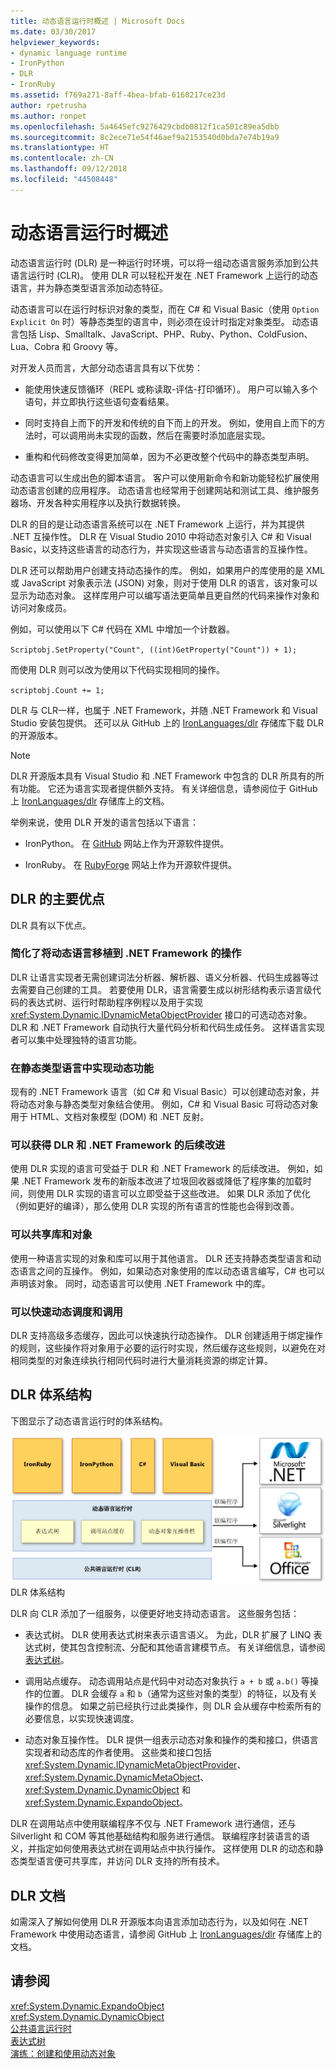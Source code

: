 ```yaml
---
title: 动态语言运行时概述 | Microsoft Docs
ms.date: 03/30/2017
helpviewer_keywords:
- dynamic language runtime
- IronPython
- DLR
- IronRuby
ms.assetid: f769a271-8aff-4bea-bfab-6160217ce23d
author: rpetrusha
ms.author: ronpet
ms.openlocfilehash: 5a4645efc9276429cbdb0812f1ca501c89ea5dbb
ms.sourcegitcommit: 8c2ece71e54f46aef9a2153540d0bda7e74b19a9
ms.translationtype: HT
ms.contentlocale: zh-CN
ms.lasthandoff: 09/12/2018
ms.locfileid: "44508448"
---
```

# <a name="dynamic-language-runtime-overview"></a>动态语言运行时概述
动态语言运行时 (DLR) 是一种运行时环境，可以将一组动态语言服务添加到公共语言运行时 (CLR)。 使用 DLR 可以轻松开发在 .NET Framework 上运行的动态语言，并为静态类型语言添加动态特征。  
  
 动态语言可以在运行时标识对象的类型，而在 C# 和 Visual Basic（使用 `Option Explicit On` 时）等静态类型的语言中，则必须在设计时指定对象类型。 动态语言包括 Lisp、Smalltalk、JavaScript、PHP、Ruby、Python、ColdFusion、Lua、Cobra 和 Groovy 等。  
  
 对开发人员而言，大部分动态语言具有以下优势：  
  
-   能使用快速反馈循环（REPL 或称读取-评估-打印循环）。 用户可以输入多个语句，并立即执行这些语句查看结果。  
  
-   同时支持自上而下的开发和传统的自下而上的开发。 例如，使用自上而下的方法时，可以调用尚未实现的函数，然后在需要时添加底层实现。  
  
-   重构和代码修改变得更加简单，因为不必更改整个代码中的静态类型声明。  
  
 动态语言可以生成出色的脚本语言。 客户可以使用新命令和新功能轻松扩展使用动态语言创建的应用程序。 动态语言也经常用于创建网站和测试工具、维护服务器场、开发各种实用程序以及执行数据转换。  
  
 DLR 的目的是让动态语言系统可以在 .NET Framework 上运行，并为其提供 .NET 互操作性。 DLR 在 Visual Studio 2010 中将动态对象引入 C# 和 Visual Basic，以支持这些语言的动态行为，并实现这些语言与动态语言的互操作性。  
  
 DLR 还可以帮助用户创建支持动态操作的库。 例如，如果用户的库使用的是 XML 或 JavaScript 对象表示法 (JSON) 对象，则对于使用 DLR 的语言，该对象可以显示为动态对象。 这样库用户可以编写语法更简单且更自然的代码来操作对象和访问对象成员。  
  
 例如，可以使用以下 C# 代码在 XML 中增加一个计数器。  
  
 `Scriptobj.SetProperty("Count", ((int)GetProperty("Count")) + 1);`  
  
 而使用 DLR 则可以改为使用以下代码实现相同的操作。  
  
 `scriptobj.Count += 1;`  
  
 DLR 与 CLR一样，也属于 .NET Framework，并随 .NET Framework 和 Visual Studio 安装包提供。 还可以从 GitHub 上的 [IronLanguages/dlr](https://github.com/IronLanguages/dlr) 存储库下载 DLR 的开源版本。  
  
> [!NOTE]
>  DLR 开源版本具有 Visual Studio 和 .NET Framework 中包含的 DLR 所具有的所有功能。 它还为语言实现者提供额外支持。 有关详细信息，请参阅位于 GitHub 上 [IronLanguages/dlr](https://github.com/IronLanguages/dlr) 存储库上的文档。 
  
 举例来说，使用 DLR 开发的语言包括以下语言：  
  
-   IronPython。 在 [GitHub](https://github.com/IronLanguages/ironpython2) 网站上作为开源软件提供。  
  
-   IronRuby。 在 [RubyForge](https://go.microsoft.com/fwlink/?LinkId=141044) 网站上作为开源软件提供。  
  
## <a name="primary-dlr-advantages"></a>DLR 的主要优点  
 DLR 具有以下优点。  
  
### <a name="simplifies-porting-dynamic-languages-to-the-net-framework"></a>简化了将动态语言移植到 .NET Framework 的操作  
 DLR 让语言实现者无需创建词法分析器、解析器、语义分析器、代码生成器等过去需要自己创建的工具。 若要使用 DLR，语言需要生成以树形结构表示语言级代码的表达式树、运行时帮助程序例程以及用于实现 <xref:System.Dynamic.IDynamicMetaObjectProvider> 接口的可选动态对象。 DLR 和 .NET Framework 自动执行大量代码分析和代码生成任务。 这样语言实现者可以集中处理独特的语言功能。  
  
### <a name="enables-dynamic-features-in-statically-typed-languages"></a>在静态类型语言中实现动态功能  
 现有的 .NET Framework 语言（如 C# 和 Visual Basic）可以创建动态对象，并将动态对象与静态类型对象结合使用。 例如，C# 和 Visual Basic 可将动态对象用于 HTML、文档对象模型 (DOM) 和 .NET 反射。  
  
### <a name="provides-future-benefits-of-the-dlr-and-net-framework"></a>可以获得 DLR 和 .NET Framework 的后续改进  
 使用 DLR 实现的语言可受益于 DLR 和 .NET Framework 的后续改进。 例如，如果 .NET Framework 发布的新版本改进了垃圾回收器或降低了程序集的加载时间，则使用 DLR 实现的语言可以立即受益于这些改进。 如果 DLR 添加了优化（例如更好的编译），那么使用 DLR 实现的所有语言的性能也会得到改善。  
  
### <a name="enables-sharing-of-libraries-and-objects"></a>可以共享库和对象  
 使用一种语言实现的对象和库可以用于其他语言。 DLR 还支持静态类型语言和动态语言之间的互操作。 例如，如果动态对象使用的库以动态语言编写，C# 也可以声明该对象。 同时，动态语言可以使用 .NET Framework 中的库。  
  
### <a name="provides-fast-dynamic-dispatch-and-invocation"></a>可以快速动态调度和调用  
 DLR 支持高级多态缓存，因此可以快速执行动态操作。 DLR 创建适用于绑定操作的规则，这些操作将对象用于必要的运行时实现，然后缓存这些规则，以避免在对相同类型的对象连续执行相同代码时进行大量消耗资源的绑定计算。  
  
## <a name="dlr-architecture"></a>DLR 体系结构  
 下图显示了动态语言运行时的体系结构。  
  
 ![动态语言运行时体系结构概述](../../../docs/framework/reflection-and-codedom/media/dlr-archoverview.png "DLR_ArchOverview")  
DLR 体系结构  
  
 DLR 向 CLR 添加了一组服务，以便更好地支持动态语言。 这些服务包括：  
  
-   表达式树。 DLR 使用表达式树来表示语言语义。 为此，DLR 扩展了 LINQ 表达式树，使其包含控制流、分配和其他语言建模节点。 有关详细信息，请参阅[表达式树](https://msdn.microsoft.com/library/fb1d3ed8-d5b0-4211-a71f-dd271529294b)。  
  
-   调用站点缓存。 动态调用站点是代码中对动态对象执行 `a + b` 或 `a.b()` 等操作的位置。 DLR 会缓存 `a` 和 `b`（通常为这些对象的类型）的特征，以及有关操作的信息。 如果之前已经执行过此类操作，则 DLR 会从缓存中检索所有的必要信息，以实现快速调度。  
  
-   动态对象互操作性。 DLR 提供一组表示动态对象和操作的类和接口，供语言实现者和动态库的作者使用。 这些类和接口包括<xref:System.Dynamic.IDynamicMetaObjectProvider>、<xref:System.Dynamic.DynamicMetaObject>、<xref:System.Dynamic.DynamicObject> 和 <xref:System.Dynamic.ExpandoObject>。  
  
 DLR 在调用站点中使用联编程序不仅与 .NET Framework 进行通信，还与 Silverlight 和 COM 等其他基础结构和服务进行通信。 联编程序封装语言的语义，并指定如何使用表达式树在调用站点中执行操作。 这样使用 DLR 的动态和静态类型语言便可共享库，并访问 DLR 支持的所有技术。  
  
## <a name="dlr-documentation"></a>DLR 文档  
 如需深入了解如何使用 DLR 开源版本向语言添加动态行为，以及如何在 .NET Framework 中使用动态语言，请参阅 GitHub 上 [IronLanguages/dlr](https://github.com/IronLanguages/dlr/tree/master/Docs) 存储库上的文档。  
  
## <a name="see-also"></a>请参阅  
 <xref:System.Dynamic.ExpandoObject>  
 <xref:System.Dynamic.DynamicObject>  
 [公共语言运行时](../../../docs/standard/clr.md)  
 [表达式树](https://msdn.microsoft.com/library/fb1d3ed8-d5b0-4211-a71f-dd271529294b)  
 [演练：创建和使用动态对象](~/docs/csharp/programming-guide/types/walkthrough-creating-and-using-dynamic-objects.md)
